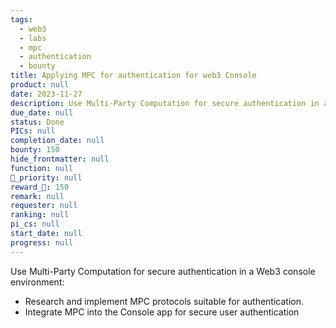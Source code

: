 ```yaml
---
tags: 
  - web3
  - labs
  - mpc
  - authentication
  - bounty
title: Applying MPC for authentication for web3 Console
product: null
date: 2023-11-27
description: Use Multi-Party Computation for secure authentication in a Web3 console environment.
due_date: null
status: Done
PICs: null
completion_date: null
bounty: 150
hide_frontmatter: null
function: null
🔺_priority: null
reward_🧊: 150
remark: null
requester: null
ranking: null
pi_cs: null
start_date: null
progress: null
---
```


Use Multi-Party Computation for secure authentication in a Web3 console environment:

* Research and implement MPC protocols suitable for authentication.
* Integrate MPC into the Console app for secure user authentication